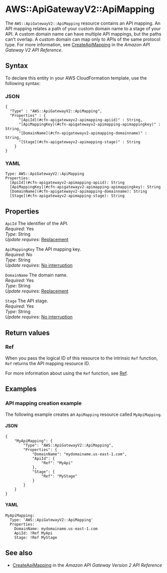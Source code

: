 # AWS::ApiGatewayV2::ApiMapping<a name="aws-resource-apigatewayv2-apimapping"></a>

The `AWS::ApiGatewayV2::ApiMapping` resource contains an API mapping\. An API mapping relates a path of your custom domain name to a stage of your API\. A custom domain name can have multiple API mappings, but the paths can't overlap\. A custom domain can map only to APIs of the same protocol type\. For more information, see [CreateApiMapping](https://docs.aws.amazon.com/apigatewayv2/latest/api-reference/domainnames-domainname-apimappings.html#CreateApiMapping) in the *Amazon API Gateway V2 API Reference*\.

## Syntax<a name="aws-resource-apigatewayv2-apimapping-syntax"></a>

To declare this entity in your AWS CloudFormation template, use the following syntax:

### JSON<a name="aws-resource-apigatewayv2-apimapping-syntax.json"></a>

```
{
  "Type" : "AWS::ApiGatewayV2::ApiMapping",
  "Properties" : {
      "[ApiId](#cfn-apigatewayv2-apimapping-apiid)" : String,
      "[ApiMappingKey](#cfn-apigatewayv2-apimapping-apimappingkey)" : String,
      "[DomainName](#cfn-apigatewayv2-apimapping-domainname)" : String,
      "[Stage](#cfn-apigatewayv2-apimapping-stage)" : String
    }
}
```

### YAML<a name="aws-resource-apigatewayv2-apimapping-syntax.yaml"></a>

```
Type: AWS::ApiGatewayV2::ApiMapping
Properties: 
  [ApiId](#cfn-apigatewayv2-apimapping-apiid): String
  [ApiMappingKey](#cfn-apigatewayv2-apimapping-apimappingkey): String
  [DomainName](#cfn-apigatewayv2-apimapping-domainname): String
  [Stage](#cfn-apigatewayv2-apimapping-stage): String
```

## Properties<a name="aws-resource-apigatewayv2-apimapping-properties"></a>

`ApiId`  <a name="cfn-apigatewayv2-apimapping-apiid"></a>
The identifier of the API\.  
*Required*: Yes  
*Type*: String  
*Update requires*: [Replacement](https://docs.aws.amazon.com/AWSCloudFormation/latest/UserGuide/using-cfn-updating-stacks-update-behaviors.html#update-replacement)

`ApiMappingKey`  <a name="cfn-apigatewayv2-apimapping-apimappingkey"></a>
The API mapping key\.  
*Required*: No  
*Type*: String  
*Update requires*: [No interruption](https://docs.aws.amazon.com/AWSCloudFormation/latest/UserGuide/using-cfn-updating-stacks-update-behaviors.html#update-no-interrupt)

`DomainName`  <a name="cfn-apigatewayv2-apimapping-domainname"></a>
The domain name\.  
*Required*: Yes  
*Type*: String  
*Update requires*: [Replacement](https://docs.aws.amazon.com/AWSCloudFormation/latest/UserGuide/using-cfn-updating-stacks-update-behaviors.html#update-replacement)

`Stage`  <a name="cfn-apigatewayv2-apimapping-stage"></a>
The API stage\.  
*Required*: Yes  
*Type*: String  
*Update requires*: [No interruption](https://docs.aws.amazon.com/AWSCloudFormation/latest/UserGuide/using-cfn-updating-stacks-update-behaviors.html#update-no-interrupt)

## Return values<a name="aws-resource-apigatewayv2-apimapping-return-values"></a>

### Ref<a name="aws-resource-apigatewayv2-apimapping-return-values-ref"></a>

When you pass the logical ID of this resource to the intrinsic `Ref` function, `Ref` returns the API mapping resource ID\.

For more information about using the `Ref` function, see [Ref](https://docs.aws.amazon.com/AWSCloudFormation/latest/UserGuide/intrinsic-function-reference-ref.html)\.

## Examples<a name="aws-resource-apigatewayv2-apimapping--examples"></a>



### API mapping creation example<a name="aws-resource-apigatewayv2-apimapping--examples--API_mapping_creation_example"></a>

The following example creates an `ApiMapping` resource called `MyApiMapping`\.

#### JSON<a name="aws-resource-apigatewayv2-apimapping--examples--API_mapping_creation_example--json"></a>

```
{
    "MyApiMapping": {
        "Type": "AWS::ApiGatewayV2::ApiMapping",
        "Properties": {
            "DomainName": "mydomainame.us-east-1.com",
            "ApiId": {
                "Ref": "MyApi"
            },
            "Stage": {
                "Ref": "MyStage"
            }
        }
    }
}
```

#### YAML<a name="aws-resource-apigatewayv2-apimapping--examples--API_mapping_creation_example--yaml"></a>

```
MyApiMapping:
  Type: 'AWS::ApiGatewayV2::ApiMapping'
  Properties:
    DomainName: mydomainame.us-east-1.com
    ApiId: !Ref MyApi
    Stage: !Ref MyStage
```

## See also<a name="aws-resource-apigatewayv2-apimapping--seealso"></a>
+ [CreateApiMapping](https://docs.aws.amazon.com/apigatewayv2/latest/api-reference/domainnames-domainname-apimappings.html#CreateApiMapping) in the *Amazon API Gateway Version 2 API Reference*

